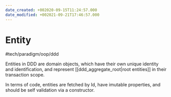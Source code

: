 ```yaml
---
date_created: +002020-09-15T11:24:57.000
date_modified: +002021-09-21T17:46:57.000
---
```


# Entity

#tech/paradigm/oop/ddd

Entities in DDD are domain objects, which have their own unique identity and identification, and represent [[ddd_aggregate_root|root entities]] in their transaction scope.

In terms of code, entities are fetched by Id, have imutable properties, and should be self validation via a constructor.
